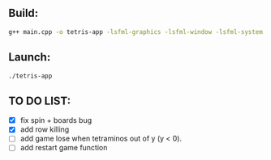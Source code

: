 ## Build:
```bash
g++ main.cpp -o tetris-app -lsfml-graphics -lsfml-window -lsfml-system
```
## Launch: 
```bash
./tetris-app
``` 

## TO DO LIST:
- [x] fix spin + boards bug
- [x] add row killing 
- [ ] add game lose when tetraminos out of y (y < 0).
- [ ] add restart game function